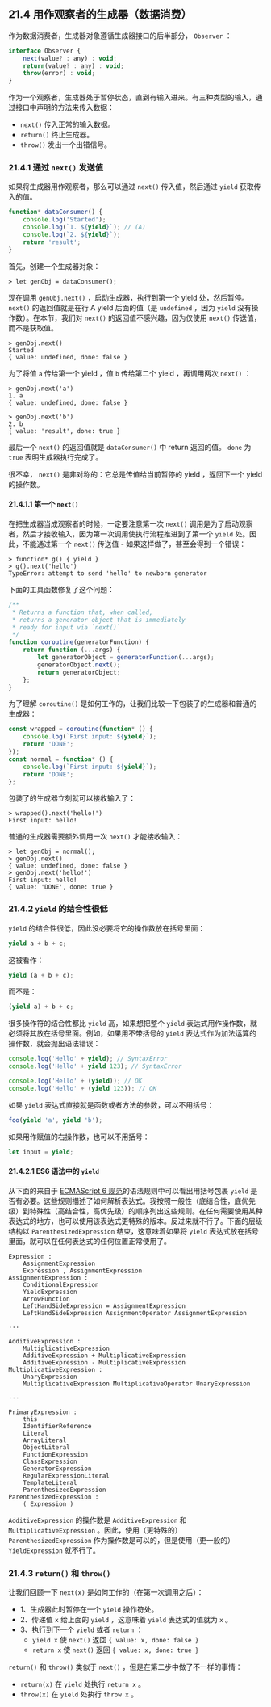 ## 21.4 用作观察者的生成器（数据消费）

作为数据消费者，生成器对象遵循生成器接口的后半部分， `Observer` ：

```js
interface Observer {
    next(value? : any) : void;
    return(value? : any) : void;
    throw(error) : void;
}
```

作为一个观察者，生成器处于暂停状态，直到有输入进来。有三种类型的输入，通过接口中声明的方法来传入数据：

* `next()` 传入正常的输入数据。
* `return()` 终止生成器。
* `throw()` 发出一个出错信号。

### 21.4.1 通过 `next()` 发送值

如果将生成器用作观察者，那么可以通过 `next()` 传入值，然后通过 `yield` 获取传入的值。

```js
function* dataConsumer() {
    console.log('Started');
    console.log(`1. ${yield}`); // (A)
    console.log(`2. ${yield}`);
    return 'result';
}
```

首先，创建一个生成器对象：

```
> let genObj = dataConsumer();
```

现在调用 `genObj.next()` ，启动生成器，执行到第一个 yield 处，然后暂停。 `next()` 的返回值就是在行 A yield 后面的值（是 `undefined` ，因为 `yield` 没有操作数）。在本节，我们对 `next()` 的返回值不感兴趣，因为仅使用 `next()` 传送值，而不是获取值。

```
> genObj.next()
Started
{ value: undefined, done: false }
```

为了将值 `a` 传给第一个 yield ，值 `b` 传给第二个 yield ，再调用两次 `next()` ：

```
> genObj.next('a')
1. a
{ value: undefined, done: false }

> genObj.next('b')
2. b
{ value: 'result', done: true }
```

最后一个 `next()` 的返回值就是 `dataConsumer()` 中 return 返回的值。 `done` 为 `true` 表明生成器执行完成了。

很不幸， `next()` 是非对称的：它总是传值给当前暂停的 yield ，返回下一个 yield 的操作数。

#### 21.4.1.1 第一个 `next()`

在把生成器当成观察者的时候，一定要注意第一次 `next()` 调用是为了启动观察者，然后才接收输入，因为第一次调用使执行流程推进到了第一个 `yield` 处。因此，不能通过第一个 `next()` 传送值 - 如果这样做了，甚至会得到一个错误：

```
> function* g() { yield }
> g().next('hello')
TypeError: attempt to send 'hello' to newborn generator
```

下面的工具函数修复了这个问题：

```js
/**
 * Returns a function that, when called,
 * returns a generator object that is immediately
 * ready for input via `next()`
 */
function coroutine(generatorFunction) {
    return function (...args) {
        let generatorObject = generatorFunction(...args);
        generatorObject.next();
        return generatorObject;
    };
}
```

为了理解 `coroutine()` 是如何工作的，让我们比较一下包装了的生成器和普通的生成器：

```js
const wrapped = coroutine(function* () {
    console.log(`First input: ${yield}`);
    return 'DONE';
});
const normal = function* () {
    console.log(`First input: ${yield}`);
    return 'DONE';
};
```

包装了的生成器立刻就可以接收输入了：

```
> wrapped().next('hello!')
First input: hello!
```

普通的生成器需要额外调用一次 `next()` 才能接收输入：

```
> let genObj = normal();
> genObj.next()
{ value: undefined, done: false }
> genObj.next('hello!')
First input: hello!
{ value: 'DONE', done: true }
```

### 21.4.2 `yield` 的结合性很低

`yield` 的结合性很低，因此没必要将它的操作数放在括号里面：

```js
yield a + b + c;
```

这被看作：

```js
yield (a + b + c);
```

而不是：

```js
(yield a) + b + c;
```

很多操作符的结合性都比 `yield` 高，如果想把整个 `yield` 表达式用作操作数，就必须将其放在括号里面。例如，如果用不带括号的 `yield` 表达式作为加法运算的操作数，就会抛出语法错误：

```js
console.log('Hello' + yield); // SyntaxError
console.log('Hello' + yield 123); // SyntaxError

console.log('Hello' + (yield)); // OK
console.log('Hello' + (yield 123)); // OK
```

如果 `yield` 表达式直接就是函数或者方法的参数，可以不用括号：

```js
foo(yield 'a', yield 'b');
```

如果用作赋值的右操作数，也可以不用括号：

```js
let input = yield;
```

#### 21.4.2.1 ES6 语法中的 `yield`

从下面的来自于 [ECMAScript 6 规范](http://www.ecma-international.org/ecma-262/6.0/#sec-expressions)的语法规则中可以看出用括号包裹 `yield` 是否有必要。这些规则描述了如何解析表达式。我按照一般性（底结合性，底优先级）到特殊性（高结合性，高优先级）的顺序列出这些规则。在任何需要使用某种表达式的地方，也可以使用该表达式更特殊的版本。反过来就不行了。下面的层级结构以 `ParenthesizedExpression` 结束，这意味着如果将 `yield` 表达式放在括号里面，就可以在任何表达式的任何位置正常使用了。

```
Expression :
    AssignmentExpression
    Expression , AssignmentExpression
AssignmentExpression :
    ConditionalExpression
    YieldExpression
    ArrowFunction
    LeftHandSideExpression = AssignmentExpression
    LeftHandSideExpression AssignmentOperator AssignmentExpression

···

AdditiveExpression :
    MultiplicativeExpression
    AdditiveExpression + MultiplicativeExpression
    AdditiveExpression - MultiplicativeExpression
MultiplicativeExpression :
    UnaryExpression
    MultiplicativeExpression MultiplicativeOperator UnaryExpression

···

PrimaryExpression :
    this
    IdentifierReference
    Literal
    ArrayLiteral
    ObjectLiteral
    FunctionExpression
    ClassExpression
    GeneratorExpression
    RegularExpressionLiteral
    TemplateLiteral
    ParenthesizedExpression
ParenthesizedExpression :
    ( Expression )
```

`AdditiveExpression` 的操作数是 `AdditiveExpression` 和 `MultiplicativeExpression` 。因此，使用（更特殊的） `ParenthesizedExpression` 作为操作数是可以的，但是使用（更一般的） `YieldExpression` 就不行了。

### 21.4.3 `return()` 和 `throw()`

让我们回顾一下 `next(x)` 是如何工作的（在第一次调用之后）：

* 1、生成器此时暂停在一个 `yield` 操作符处。
* 2、传递值 `x` 给上面的 `yield` ，这意味着 `yield` 表达式的值就为 `x` 。
* 3、执行到下一个 `yield` 或者 `return` ：
    * `yield x` 使 `next()` 返回 `{ value: x, done: false }`
    * `return x` 使 `next()` 返回 `{ value: x, done: true }`

`return()` 和 `throw()` 类似于 `next()` ，但是在第二步中做了不一样的事情：

* `return(x)` 在 `yield` 处执行 `return x` 。
* `throw(x)` 在 `yield` 处执行 `throw x` 。
